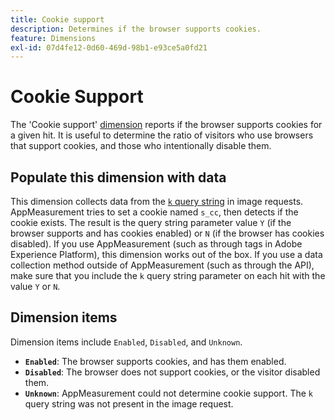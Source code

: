 ```yaml
---
title: Cookie support
description: Determines if the browser supports cookies.
feature: Dimensions
exl-id: 07d4fe12-0d60-469d-98b1-e93ce5a0fd21
---
```

# Cookie Support

The 'Cookie support' [dimension](overview.md) reports if the browser supports cookies for a given hit. It is useful to determine the ratio of visitors who use browsers that support cookies, and those who intentionally disable them.

## Populate this dimension with data

This dimension collects data from the [`k` query string](/help/implement/validate/query-parameters.md) in image requests. AppMeasurement tries to set a cookie named `s_cc`, then detects if the cookie exists. The result is the query string parameter value `Y` (if the browser supports and has cookies enabled) or `N` (if the browser has cookies disabled). If you use AppMeasurement (such as through tags in Adobe Experience Platform), this dimension works out of the box. If you use a data collection method outside of AppMeasurement (such as through the API), make sure that you include the `k` query string parameter on each hit with the value `Y` or `N`.

## Dimension items

Dimension items include `Enabled`, `Disabled`, and `Unknown`.

* **`Enabled`**: The browser supports cookies, and has them enabled.
* **`Disabled`**: The browser does not support cookies, or the visitor disabled them.
* **`Unknown`**: AppMeasurement could not determine cookie support. The `k` query string was not present in the image request.
